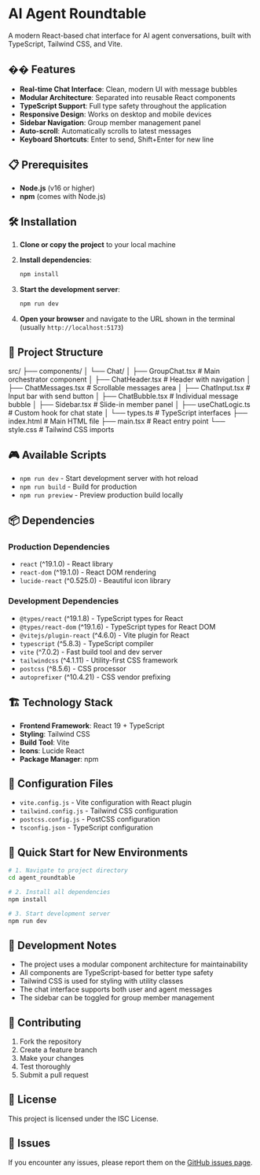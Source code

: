 # AI Agent Roundtable

A modern React-based chat interface for AI agent conversations, built with TypeScript, Tailwind CSS, and Vite.

## �� Features

- **Real-time Chat Interface**: Clean, modern UI with message bubbles
- **Modular Architecture**: Separated into reusable React components
- **TypeScript Support**: Full type safety throughout the application
- **Responsive Design**: Works on desktop and mobile devices
- **Sidebar Navigation**: Group member management panel
- **Auto-scroll**: Automatically scrolls to latest messages
- **Keyboard Shortcuts**: Enter to send, Shift+Enter for new line

## 📋 Prerequisites

- **Node.js** (v16 or higher)
- **npm** (comes with Node.js)

## 🛠️ Installation

1. **Clone or copy the project** to your local machine

2. **Install dependencies**:
   ```bash
   npm install
   ```

3. **Start the development server**:
   ```bash
   npm run dev
   ```

4. **Open your browser** and navigate to the URL shown in the terminal (usually `http://localhost:5173`)

## 📁 Project Structure
src/
├── components/
│ └── Chat/
│ ├── GroupChat.tsx # Main orchestrator component
│ ├── ChatHeader.tsx # Header with navigation
│ ├── ChatMessages.tsx # Scrollable messages area
│ ├── ChatInput.tsx # Input bar with send button
│ ├── ChatBubble.tsx # Individual message bubble
│ ├── Sidebar.tsx # Slide-in member panel
│ ├── useChatLogic.ts # Custom hook for chat state
│ └── types.ts # TypeScript interfaces
├── index.html # Main HTML file
├── main.tsx # React entry point
└── style.css # Tailwind CSS imports


## 🎮 Available Scripts

- `npm run dev` - Start development server with hot reload
- `npm run build` - Build for production
- `npm run preview` - Preview production build locally

## 📦 Dependencies

### Production Dependencies
- `react` (^19.1.0) - React library
- `react-dom` (^19.1.0) - React DOM rendering
- `lucide-react` (^0.525.0) - Beautiful icon library

### Development Dependencies
- `@types/react` (^19.1.8) - TypeScript types for React
- `@types/react-dom` (^19.1.6) - TypeScript types for React DOM
- `@vitejs/plugin-react` (^4.6.0) - Vite plugin for React
- `typescript` (^5.8.3) - TypeScript compiler
- `vite` (^7.0.2) - Fast build tool and dev server
- `tailwindcss` (^4.1.11) - Utility-first CSS framework
- `postcss` (^8.5.6) - CSS processor
- `autoprefixer` (^10.4.21) - CSS vendor prefixing

## 🏗️ Technology Stack

- **Frontend Framework**: React 19 + TypeScript
- **Styling**: Tailwind CSS
- **Build Tool**: Vite
- **Icons**: Lucide React
- **Package Manager**: npm

## 🔧 Configuration Files

- `vite.config.js` - Vite configuration with React plugin
- `tailwind.config.js` - Tailwind CSS configuration
- `postcss.config.js` - PostCSS configuration
- `tsconfig.json` - TypeScript configuration

## 🚀 Quick Start for New Environments

```bash
# 1. Navigate to project directory
cd agent_roundtable

# 2. Install all dependencies
npm install

# 3. Start development server
npm run dev
```

## 📝 Development Notes

- The project uses a modular component architecture for maintainability
- All components are TypeScript-based for better type safety
- Tailwind CSS is used for styling with utility classes
- The chat interface supports both user and agent messages
- The sidebar can be toggled for group member management

## 🤝 Contributing

1. Fork the repository
2. Create a feature branch
3. Make your changes
4. Test thoroughly
5. Submit a pull request

## 📄 License

This project is licensed under the ISC License.

## 🐛 Issues

If you encounter any issues, please report them on the [GitHub issues page](https://github.com/yechankim0531/agent_roundtable/issues).